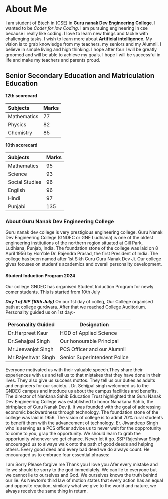 # About Me

I am student of Btech in (CSE) in **Guru nanak Dev Engineering College**.
I wanted to be *Coder for low Coding*.
I am pursuing engineering in cse because i really like coding.
I love to learn new things and tackle with challenging tasks.
I wish to learn more about **Artificial intelligence**.
My vision is to grab knowledge from my teachers, my seniors and my Alumnii.
I believe in simple living and high thinking.
I hope after four I will be greatly groomed and will be able to achieve my goals.
I hope I will be successful in life and make my teachers and parents proud.

## Senior Secondary Education and Matriculation Education

**12th scorecard**

|**Subjects**|**Marks**|
|:----------|:---------|
|Mathematics| 77|
|Physics| 82|
|Chemistry| 85|

**10th scorecard**

|**Subjects**|**Marks**|
|:----------|:---------|
|Mathematics| 95|
|Science| 93|
|Social Studies| 96|
|English| 96|
|Hindi| 97|
|Punjabi| 135|

### About Guru Nanak Dev Engineering College ###
Guru nanak dev college is very prestigious engineering college.
Guru Nanak Dev Engineering College (GNDEC or GNE Ludhiana) is one of the oldest engineering institutions of the northern region situated at Gill Park, Ludhiana, Punjab, India. 
The foundation stone of the college was laid on 8 April 1956 by Hon'ble Dr. Rajendra Prasad, the first President of India.
The college has been named after 1st Sikh Guru Guru Nanak Dev Ji.
Our college gives focuses on student's academics and overall personality development.

#### Student Induction Program 2024 ####
Our college GNDEC has organised Student Induction Program for newly comer students.
This is started from 10th July 

***Day 1 of SIP (10th July)***
On our 1st day of colleg, Our College organised path at college gurdwara.
After that we reached College Auditorium.
Personality guided us on 1st day:-

|**Personality Guided**| **Designation**|
|:---------------------|-----------------|
|Dr.Harpreet Kaur| HOD of Applied Science|
|Dr.Sehajpal Singh| Our honourable Principal|
|Mr.Jeevanjot Singh| PCS Officer and our Alumnii|
|Mr.Rajeshwar Singh| Senior Superintendent Police|

Everyone motivated us with their valuable speech.They share their experiences with us and tell us to that mistakes that they have done in their lives. They also give us success mottos. They tell us our duties as adults and engineers for our society.
. Dr. Sehijpal singh welcomed us to the GNDEC campus and intoduce us about the campus facilities and benefits. The director of Nankana Sahib Education Trust highlighted that Guru Nanak Dev Engineering College was established to honor Nanakana Sahib, the birthplace of Guru Nanak Dev ji. It was founded with the goal of addressing economic backwardness through technology. The foundation stone of the college was laid in 1956. The vision of college is to admit 70% rural students to benefit them with the advancement of technology. Er. Jiwandeep Singh who is serving as a PCS officer advice us to never wait for the oppprotunity to come to you, grap the opportunity. We should learn to grab the opportunity whenever we get chance. Never let it go. SSP Rajeshwar Singh encouraged us to always walk onto the path of good deeds and helping others. Every good deed and every bad deed we do always count. He encouraged us to embrace four essential phrases:

I am Sorry
Please forgive me
Thank you
I love you
Afer every mistake and lie we should be sorry to the god immediately. We can lie to everyone but we cannot lie to ourselves and God. We ourselves knows the truth behind our lie. As Newton’s third law of motion states that every action has an equal and opposite reaction, similarly what we give to the world and nature, we always receive the same thing in return.
